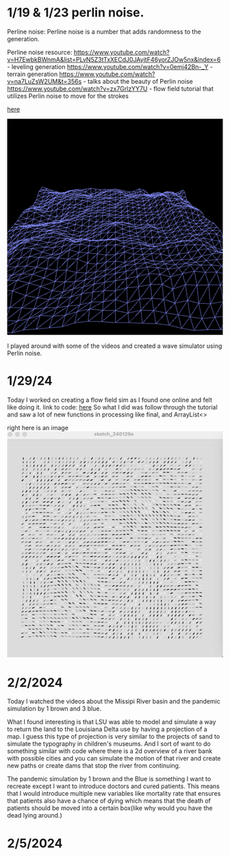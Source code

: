 # 1/19 & 1/23 perlin noise.
Perline noise: Perline noise is a number that adds randomness to the generation. 


Perline noise resource:
https://www.youtube.com/watch?v=H7EwbkBWnmA&list=PLvN5Z3tTxXECdJ0JAyjtF46yorZJOw5nx&index=6 - leveling generation
https://www.youtube.com/watch?v=0emj42Bn-_Y - terrain generation
https://www.youtube.com/watch?v=na7LuZsW2UM&t=356s - talks about the beauty of Perlin noise  
https://www.youtube.com/watch?v=zx7GrlzYY7U - flow field tutorial that utilizes Perlin noise to move for the strokes

[here](waves.pde)

![image](wave.png)

I played around with some of the videos and created a wave simulator using Perlin noise.



# 1/29/24


Today I worked on creating a flow field sim as I found one online and felt like doing it.
link to code:
[here](flow_fields.pde)
So what I did was follow through the tutorial and saw a lot of new functions in processing like final, and ArrayList<>

right here is an image
![image](GridButBetter.png)

# 2/2/2024

Today I watched the videos about the Missipi River basin and the pandemic simulation by 1 brown and 3 blue.

What I found interesting is that LSU was able to model and simulate a way to return the land to the Louisiana Delta use by having a projection of a map. I guess this type of projection is very similar to the projects of sand to simulate the typography in children's museums. And I sort of want to do something similar with code where there is a 2d overview of a river bank with possible cities and you can simulate the motion of that river and create new paths or create dams that stop the river from continuing.

The pandemic simulation by 1 brown and the Blue is something I want to recreate except I want to introduce doctors and cured patients. This means that I would introduce multiple new variables like mortality rate that ensures that patients also have a chance of dying which means that the death of patients should be moved into a certain box(like why would you have the dead lying around.)

# 2/5/2024
